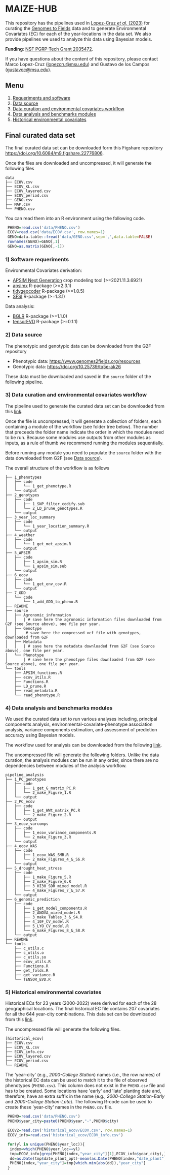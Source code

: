 # MAIZE-HUB

This repository has the pipelines used in [Lopez-Cruz *et al*. (2023)](https://doi.org/10.1038/s41467-023-42687-4) for curating the [Genomes to Fields](https://www.genomes2fields.org/) data and to generate Environmental Covariates (EC) for each of the year-locations in the data set. We also provide pipelines we used to analyze this data using Bayesian models.

**Funding**: [NSF PGRP-Tech Grant 2035472](https://www.nsf.gov/awardsearch/showAward?AWD_ID=2035472&HistoricalAwards=false).

If you have questions about the content of this repository, please contact Marco Lopez-Cruz (lopezcru@msu.edu) and Gustavo de los Campos (gustavoc@msu.edu).

## Menu
 1. [Requeriments and software](#soft_req)
 2. [Data source](#data_source)
 3. [Data curation and environmental covariates workflow](#data_curation)
 4. [Data analysis and benchmarks modules](#data_analysis)
 5. [Historical environmental covariates](#hist_ecov)
   
## Final curated data set

The final curated data set can be downloaded form this Figshare repository https://doi.org/10.6084/m9.figshare.22776806.

Once the files are downloaded and uncompressed, it will generate the following files

```
data
├── ECOV.csv
├── ECOV_KL.csv
├── ECOV_layered.csv
├── ECOV_period.csv
├── GENO.csv
├── MAP.csv
└── PHENO.csv
```

You can read them into an R environment using the following code.

```r
 PHENO=read.csv('data/PHENO.csv') 
 ECOV=read.csv('data/ECOV.csv', row.names=1)
 GENO=data.table::fread('data/GENO.csv',sep=',',data.table=FALSE) 
 rownames(GENO)=GENO[,1]
 GENO=as.matrix(GENO[,-1])
```

<a name="soft_req"></a>
### 1) Software requeriments

Environmental Covariates derivation:
  - [APSIM Next Generation](https://apsimnextgeneration.netlify.app/) crop modeling tool (>=2021.11.3.6921)
  - [apsimx](https://cran.r-project.org/web/packages/apsimx/vignettes/apsimx.html) R-package (>=2.3.1)
  - [tidygeocoder](https://jessecambon.github.io/tidygeocoder/) R-package (>=1.0.5)
  - [SFSI](https://github.com/MarcooLopez/SFSI) R-package (>=1.3.1)

Data analysis:
  - [BGLR](https://github.com/gdlc/BGLR-R) R-package (>=1.1.0)
  - [tensorEVD](https://github.com/MarcooLopez/tensorEVD) R-package (>=0.1.1)

<a name="data_source"></a>
### 2) Data source

The phenotypic and genotypic data can be downloaded from the G2F repository
  - Phenotypic data: https://www.genomes2fields.org/resources
  - Genotypic data: https://doi.org/10.25739/tq5e-ak26

These data must be downloaded and saved in the `source` folder of the following pipeline.

<a name="data_curation"></a>
###  3) Data curation and environmental covariates workflow

The pipeline used to generate the curated data set can be downloaded from this [link](https://github.com/QuantGen/MAIZE-HUB/blob/main/data_curation_and_ecov.zip).

Once the file is uncompressed, it will generate a collection of folders, each containing a module of the workflow (see folder tree below). The number that preceeds the folder name indicate the order in which the modules need to be run. Because some modules use outputs from other modules as inputs, as a rule of thumb we recommend running the modules sequentially.

Before running any module you need to populate the `source` folder with the data downloaded from G2F (see [Data source](#data_source)). 

The overall structure of the workflow is as follows

```
├── 1_phenotypes
│   ├── code
│   │   └── 1_get_phenotype.R
│   └── output
├── 2_genotypes
│   ├── code
│   │   ├── 1_SNP_filter_codify.sub
│   │   └── 2_LD_prune_genotypes.R
│   └── output
├── 3_year_loc_summary
│   ├── code
│   │   └── 1_year_location_summary.R
│   └── output
├── 4_weather
│   ├── code
│   │   └── 1_get_met_apsim.R
│   └── output
├── 5_APSIM
│   ├── code
│   │   ├── 1_apsim_sim.R
│   │   └── 1_apsim_sim.sub
│   └── output
├── 6_ecov
│   ├── code
│   │   └── 1_get_env_cov.R
│   └── output
├── 7_GDD
│   └── code
│       └── 1_add_GDD_to_pheno.R
├── README
├── source
│   ├── Agronomic_information
│   │   | # save here the agronomic information files downloaded from G2F (see Source above), one file per year.
│   ├── Genotype
│   │    # save here the compressed vcf file with genotypes, downloaded from G2F
│   ├── Metadata
│   │   | # save here the metadata downloaded from G2F (see Source above), one file per year.
│   └── Phenotype
│       | # save here the phenotype files downloaded from G2F (see Source above), one file per year.
└── tools
    ├── APSIM_functions.R
    ├── ecov_utils.R
    ├── Functions.R
    ├── LD_prune.R
    ├── read_metadata.R
    └── read_phenotype.R
```

<a name="data_analysis"></a>
### 4) Data analysis and benchmarks modules

We used the curated data set to run various analyses including, principal components analysis, environmental-covariate-phenotype association analysis, variance components estimation, and assessment of prediction accuracy using Bayesian models.

The workflow used for analysis can be downloaded from the following [link](https://github.com/QuantGen/MAIZE-HUB/blob/main/analysis.zip).

The uncompressed file will generate the following folders. Unlike the data curation, the analysis modules can be run in any order, since there are no dependencies between modules of the analysis workflow.

```
pipeline_analysis
├── 1_PC_genotypes
│   ├── code
│   │   ├── 1_get_G_matrix_PC.R
│   │   └── 2_make_Figure_1.R
│   └── output
├── 2_PC_ecov
│   ├── code
│   │   ├── 1_get_WWt_matrix_PC.R
│   │   └── 2_make_Figure_2.R
│   └── output
├── 3_ecov_varcomps
│   ├── code
│   │   ├── 1_ecov_variance_components.R
│   │   └── 2_make_Figure_3.R
│   └── output
├── 4_ecov_WAS
│   ├── code
│   │   ├── 1_ecov_WAS_SMR.R
│   │   └── 2_make_Figures_4_&_S6.R
│   └── output
├── 5_drought_heat_stress
│   ├── code
│   │   ├── 1_make_Figure_5.R
│   │   ├── 2_make_Figure_6.R
│   │   ├── 3_HI30_SDR_mixed_model.R
│   │   └── 4_make_Figures_7_&_S7.R
│   └── output
├── 6_genomic_prediction
│   ├── code
│   │   ├── 1_get_model_components.R
│   │   ├── 2_ANOVA_mixed_model.R
│   │   ├── 3_make_Tables_3_&_S4.R
│   │   ├── 4_10F_CV_model.R
│   │   ├── 5_LYO_CV_model.R
│   │   └── 6_make_Figures_8_&_S8.R
│   └── output
├── README
└── tools
    ├── c_utils.c
    ├── c_utils.o
    ├── c_utils.so
    ├── ecov_utils.R
    ├── Functions.R
    ├── get_folds.R
    ├── get_variance.R
    └── TENSOR_EVD.R
```

<a name="hist_ecov"></a>
### 5) Historical environmental covariates

Historical ECs for 23 years (2000-2022) were derived for each of the 28 geographical locations. The final historical EC file contains 207 covariates for all the 644 year-city combinations. This data set can be downloaded from this [link](https://github.com/QuantGen/MAIZE-HUB/blob/main/historical_ecov.zip).

The uncompressed file will generate the following files.

```
[historical_ecov]
├── ECOV.csv
├── ECOV_KL.csv
├── ECOV_info.csv
├── ECOV_layered.csv
├── ECOV_period.csv
└── README
```

The 'year-city' (e.g., *2000-College Station*) names (i.e., the row names) of the historical EC data can be used to match it to the file of observed phenotypes (`PHENO.csv`). This column does not exist in the `PHENO.csv` file and has to be created. Some locations have 'early' and 'late' planting date and, therefore, have an extra suffix in the name (e.g., *2000-College Station-Early* and *2000-College Station-Late*). The following R-code can be used to create these 'year-city' names in the `PHENO.csv` file.

```r
 PHENO=read.csv('data/PHENO.csv')
 PHENO$year_city=paste0(PHENO$year,"-",PHENO$city)

 ECOV2=read.csv('historical_ecov/ECOV.csv', row.names=1)
 ECOV_info=read.csv('historical_ecov/ECOV_info.csv')

 for(yl in unique(PHENO$year_loc)){
  index=which(PHENO$year_loc==yl)
  tmp=ECOV_info[grep(PHENO[index,"year_city"][1],ECOV_info$year_city),]
  dd=as.Date(tmp$date_plant_opt)-mean(as.Date(PHENO[index,"date_plant"]))
  PHENO[index,"year_city"]=tmp[which.min(abs(dd)),"year_city"]
 }
```
